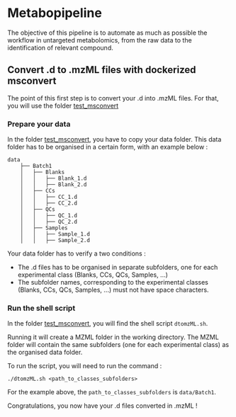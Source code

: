 

# Metabopipeline

The objective of this pipeline is to automate as much as possible the workflow in untargeted metabolomics, from the raw data to the identification of relevant compound.


## Convert .d to .mzML files with dockerized msconvert

The point of this first step is to convert your .d into .mzML files. For that, you will use the folder  [test_msconvert](https://github.com/adam-amara/metabopipeline/tree/main/test_msconvert)

### Prepare your data

In the folder [test_msconvert](https://github.com/adam-amara/metabopipeline/tree/main/test_msconvert), you have to copy your data folder. This data folder has to be organised in a certain form, with an example below :

    data
        ├── Batch1
        │   ├── Blanks
        │   │   ├── Blank_1.d
        │   │   ├── Blank_2.d
        │   ├── CCs
        │   │   ├── CC_1.d
        │   │   ├── CC_2.d
        │   ├── QCs
        │   │   ├── QC_1.d
        │   │   ├── QC_2.d
        │   ├── Samples
        │   │   ├── Sample_1.d
        │   │   ├── Sample_2.d

Your data folder has to verify a two conditions :
- The .d files has to be organised in separate subfolders, one for each experimental class (Blanks, CCs, QCs, Samples, ...)
- The subfolder names, corresponding to the experimental classes (Blanks, CCs, QCs, Samples, ...) must not have space characters.

### Run the shell script

In the folder [test_msconvert](https://github.com/adam-amara/metabopipeline/tree/main/test_msconvert), you will find the shell script `dtomzML.sh`.

Running it will create a MZML folder in the working directory. The MZML folder will contain the same subfolders (one for each experimental class) as the organised data folder.

To run the script, you will need to run the command :
```shell
./dtomzML.sh <path_to_classes_subfolders>
```
For the example above, the `path_to_classes_subfolders` is `data/Batch1`.

Congratulations, you now have your .d files converted in .mzML !
